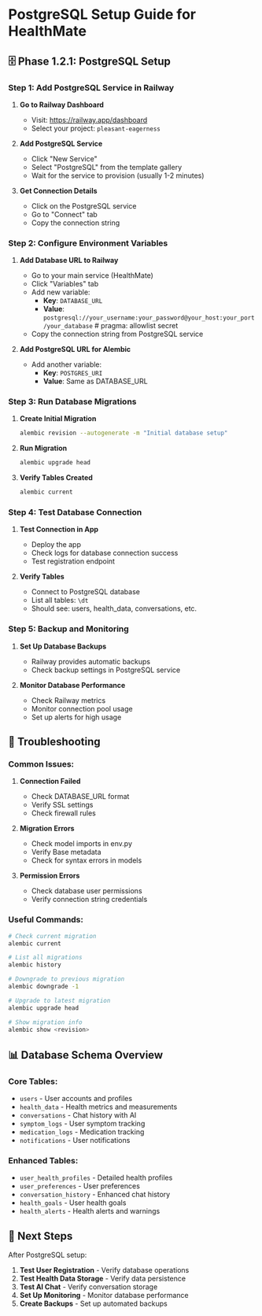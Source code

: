 # PostgreSQL Setup Guide for HealthMate

## 🗄️ **Phase 1.2.1: PostgreSQL Setup**

### **Step 1: Add PostgreSQL Service in Railway**

1. **Go to Railway Dashboard**
   - Visit: https://railway.app/dashboard
   - Select your project: `pleasant-eagerness`

2. **Add PostgreSQL Service**
   - Click "New Service"
   - Select "PostgreSQL" from the template gallery
   - Wait for the service to provision (usually 1-2 minutes)

3. **Get Connection Details**
   - Click on the PostgreSQL service
   - Go to "Connect" tab
   - Copy the connection string

### **Step 2: Configure Environment Variables**

1. **Add Database URL to Railway**
   - Go to your main service (HealthMate)
   - Click "Variables" tab
   - Add new variable:
     - **Key**: `DATABASE_URL`
     - **Value**: `postgresql://your_username:your_password@your_host:your_port/your_database`  # pragma: allowlist secret
   - Copy the connection string from PostgreSQL service

2. **Add PostgreSQL URL for Alembic**
   - Add another variable:
     - **Key**: `POSTGRES_URI`
     - **Value**: Same as DATABASE_URL

### **Step 3: Run Database Migrations**

1. **Create Initial Migration**
   ```bash
   alembic revision --autogenerate -m "Initial database setup"
   ```

2. **Run Migration**
   ```bash
   alembic upgrade head
   ```

3. **Verify Tables Created**
   ```bash
   alembic current
   ```

### **Step 4: Test Database Connection**

1. **Test Connection in App**
   - Deploy the app
   - Check logs for database connection success
   - Test registration endpoint

2. **Verify Tables**
   - Connect to PostgreSQL database
   - List all tables: `\dt`
   - Should see: users, health_data, conversations, etc.

### **Step 5: Backup and Monitoring**

1. **Set Up Database Backups**
   - Railway provides automatic backups
   - Check backup settings in PostgreSQL service

2. **Monitor Database Performance**
   - Check Railway metrics
   - Monitor connection pool usage
   - Set up alerts for high usage

## 🔧 **Troubleshooting**

### **Common Issues:**

1. **Connection Failed**
   - Check DATABASE_URL format
   - Verify SSL settings
   - Check firewall rules

2. **Migration Errors**
   - Check model imports in env.py
   - Verify Base metadata
   - Check for syntax errors in models

3. **Permission Errors**
   - Check database user permissions
   - Verify connection string credentials

### **Useful Commands:**

```bash
# Check current migration
alembic current

# List all migrations
alembic history

# Downgrade to previous migration
alembic downgrade -1

# Upgrade to latest migration
alembic upgrade head

# Show migration info
alembic show <revision>
```

## 📊 **Database Schema Overview**

### **Core Tables:**
- `users` - User accounts and profiles
- `health_data` - Health metrics and measurements
- `conversations` - Chat history with AI
- `symptom_logs` - User symptom tracking
- `medication_logs` - Medication tracking
- `notifications` - User notifications

### **Enhanced Tables:**
- `user_health_profiles` - Detailed health profiles
- `user_preferences` - User preferences
- `conversation_history` - Enhanced chat history
- `health_goals` - User health goals
- `health_alerts` - Health alerts and warnings

## 🚀 **Next Steps**

After PostgreSQL setup:
1. **Test User Registration** - Verify database operations
2. **Test Health Data Storage** - Verify data persistence
3. **Test AI Chat** - Verify conversation storage
4. **Set Up Monitoring** - Monitor database performance
5. **Create Backups** - Set up automated backups 